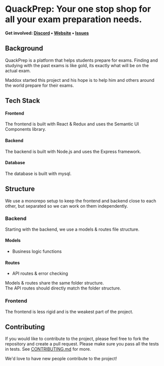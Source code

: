 # QuackPrep: Your one stop shop for all your exam preparation needs.

<b>Get
involved: [Discord](https://discord.com/invite/APy5379qT8) • [Website](https://quackprep.com) • [Issues](https://github.com/quackprep/quackprep/issues)</b>

## Background

QuackPrep is a platform that helps students prepare for exams. Finding and studying with the past exams is like gold, its exactly what will be on the actual exam.

Maddox started this project and his hope is to help him and others around the world prepare for their exams.

## Tech Stack

#### Frontend

The frontend is built with React & Redux and uses the Semantic UI Components library.

#### Backend

The backend is built with Node.js and uses the Express framework.

#### Database

The database is built with mysql.

## Structure

We use a monorepo setup to keep the frontend and backend close to each other, but separated so we can work on them independently.

### Backend

Starting with the backend, we use a models & routes file structure.

#### Models

- Business logic functions

#### Routes

- API routes & error checking

Models & routes share the same folder structure.  
The API routes should directly match the folder structure.

### Frontend

The frontend is less rigid and is the weakest part of the project.

## Contributing

If you would like to contribute to the project, please feel free to fork the repository and create a pull request. Please make sure you pass all the tests in tests. See [CONTRIBUTING.md](./CONTRIBUTING.md) for more.

We'd love to have new people contribute to the project!
